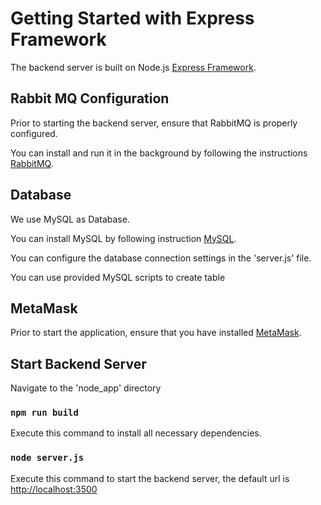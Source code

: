 # Getting Started with Express Framework

The backend server is built on Node.js [Express Framework](https://expressjs.com/).

## Rabbit MQ Configuration

Prior to starting the backend server, ensure that RabbitMQ is properly configured.

You can install and run it in the background by following the instructions [RabbitMQ](https://www.rabbitmq.com/#getstarted).

## Database

We use MySQL as Database.

You can install MySQL by following instruction [MySQL](https://www.mysql.com/).

You can configure the database connection settings in the 'server.js' file.

You can use provided MySQL scripts to create table

## MetaMask

Prior to start the application, ensure that you have installed [MetaMask](https://metamask.io/).

## Start Backend Server

Navigate to the 'node_app' directory 

### `npm run build`

Execute this command to install all necessary dependencies.

### `node server.js`

Execute this command to start the backend server, the default url is [http://localhost:3500](http://localhost:3500)






